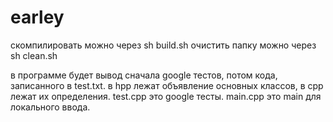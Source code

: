 # earley

скомпилировать можно через sh build.sh
очистить папку можно через sh clean.sh

в программе будет вывод сначала google тестов, потом кода, записанного в test.txt.
в hpp лежат объявление основных классов, в cpp лежат их определения.
test.cpp это google тесты.
main.cpp это main для локального ввода.

